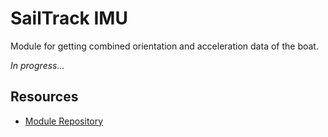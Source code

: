 # SailTrack IMU
Module for getting combined orientation and acceleration data of the boat.

*In progress...*


## Resources
* [Module Repository](https://github.com/metis-vela-unipd/sailtrack-imu)
